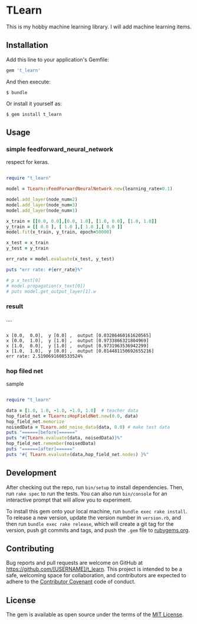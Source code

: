 # TLearn
This is my hobby machine learning library.
I will add machine learning items.

## Installation

Add this line to your application's Gemfile:

```ruby
gem 't_learn'
```

And then execute:

    $ bundle

Or install it yourself as:

    $ gem install t_learn

## Usage

### simple feedforward_neural_network
respect for keras.

``` ruby

require "t_learn"

model = TLearn::FeedForwardNeuralNetwork.new(learning_rate=0.1)

model.add_layer(node_num=2)
model.add_layer(node_num=3)
model.add_layer(node_num=1)

x_train = [[0.0, 0.0],[0.0, 1.0], [1.0, 0.0], [1.0, 1.0]]
y_train = [[ 0.0 ], [ 1.0 ],[ 1.0 ],[ 0.0 ]]
model.fit(x_train, y_train, epoch=50000)

x_test = x_train
y_test = y_train

err_rate = model.evaluate(x_test, y_test)

puts "err rate: #{err_rate}%"

# p x_test[0]
# model.propagation(x_text[0])
# puts model.get_output_layer[1].w

```

### result
.... 

```

x [0.0,  0.0],  y [0.0] ,  output [0.03286460161620565]
x [0.0,  1.0],  y [1.0] ,  output [0.9733866321804969]
x [1.0,  0.0],  y [1.0] ,  output [0.9731963536942299]
x [1.0,  1.0],  y [0.0] ,  output [0.014481150692655216]
err rate: 2.5190691608533524%

```


### hop filed net
sample
``` ruby

require "t_learn"

data = [1.0, 1.0, -1.0, -1.0, 1.0]  # teacher data
hop_field_net = TLearn::HopFieldNet.new(0.0, data)
hop_field_net.memorize
noisedData = TLearn.add_noise_data(data, 0.0) # make test data
puts "======[before]======"
puts "#{TLearn.evaluate(data, noisedData)}%"
hop_field_net.remember(noisedData)
puts "======[after]======"
puts "#{ TLearn.evaluate(data,hop_field_net.nodes) }%" 

```

## Development

After checking out the repo, run `bin/setup` to install dependencies. Then, run `rake spec` to run the tests. You can also run `bin/console` for an interactive prompt that will allow you to experiment.

To install this gem onto your local machine, run `bundle exec rake install`. To release a new version, update the version number in `version.rb`, and then run `bundle exec rake release`, which will create a git tag for the version, push git commits and tags, and push the `.gem` file to [rubygems.org](https://rubygems.org).

## Contributing

Bug reports and pull requests are welcome on GitHub at https://github.com/[USERNAME]/t_learn. This project is intended to be a safe, welcoming space for collaboration, and contributors are expected to adhere to the [Contributor Covenant](http://contributor-covenant.org) code of conduct.


## License

The gem is available as open source under the terms of the [MIT License](http://opensource.org/licenses/MIT).

